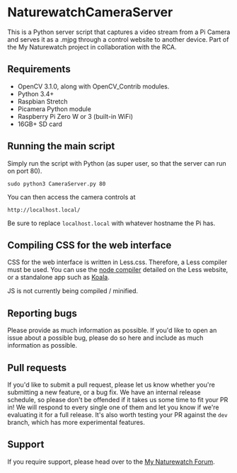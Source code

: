 # NaturewatchCameraServer

This is a Python server script that captures a video stream from a Pi Camera and serves it as a .mjpg through a control website to another device. Part of the My Naturewatch project in collaboration with the RCA.

## Requirements

- OpenCV 3.1.0, along with OpenCV_Contrib modules. 
- Python 3.4+
- Raspbian Stretch
- Picamera Python module 
- Raspberry Pi Zero W or 3 (built-in WiFi)
- 16GB+ SD card

## Running the main script

Simply run the script with Python (as super user, so that the server can run on port 80). 

	sudo python3 CameraServer.py 80
	
You can then access the camera controls at

	http://localhost.local/
	
Be sure to replace `localhost.local` with whatever hostname the Pi has.

## Compiling CSS for the web interface
CSS for the web interface is written in Less.css. Therefore, a Less compiler must be used. You can use the [node compiler](http://lesscss.org/usage/) detailed on the Less website, or a standalone app such as [Koala](http://koala-app.com/).

JS is not currently being compiled / minified.

## Reporting bugs

Please provide as much information as possible. If you'd like to open an issue about a 
possible bug, please do so here and include as much information as possible. 

## Pull requests

If you'd like to submit a pull request, please let us know whether you're submitting a
new feature, or a bug fix. We have an internal release schedule, so please don't be
offended if it takes us some time to fit your PR in! We will respond to every single 
one of them and let you know if we're evaluating it for a full release. It's also worth 
testing your PR against the `dev` branch, which has more experimental features.

## Support

If you require support, please head over to the [My Naturewatch Forum](https://mynaturewatch.net/forum).
